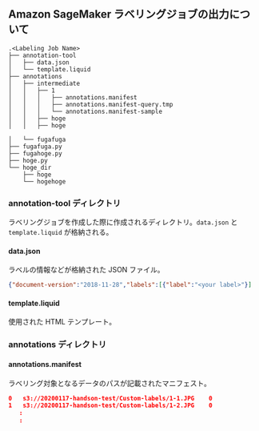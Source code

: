## Amazon SageMaker ラベリングジョブの出力について
```
.<Labeling Job Name>
├── annotation-tool
│   ├── data.json
│   └── template.liquid
├── annotations
│   ├── intermediate
│   │   ├── 1
│   │   │   ├── annotations.manifest
│   │   │   ├── annotations.manifest-query.tmp
│   │   │   └── annotations.manifest-sample
│   │   ├── hoge
│   │   ├── hoge

│   └── fugafuga
├── fugafuga.py
├── fugahoge.py
├── hoge.py
└── hoge_dir
    ├── hoge
    └── hogehoge
```

### annotation-tool ディレクトリ
ラベリングジョブを作成した際に作成されるディレクトリ。`data.json` と `template.liquid` が格納される。 
#### data.json
ラベルの情報などが格納された JSON ファイル。
``` JSON
{"document-version":"2018-11-28","labels":[{"label":"<your label>"}]
```
#### template.liquid
使用された HTML テンプレート。


### annotations ディレクトリ
#### annotations.manifest
ラベリング対象となるデータのパスが記載されたマニフェスト。
```JSON
0	s3://20200117-handson-test/Custom-labels/1-1.JPG	0
1	s3://20200117-handson-test/Custom-labels/1-2.JPG	0
   :
   :
``` 
